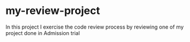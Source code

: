 # my-review-project
In this project I exercise the code review process by reviewing one of my project done in Admission trial
